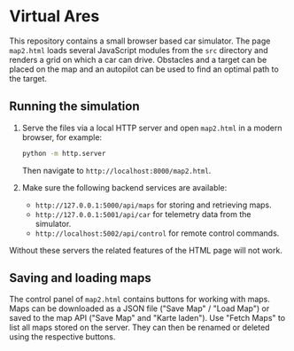 # Virtual Ares

This repository contains a small browser based car simulator. The page `map2.html` loads several JavaScript modules from the `src` directory and renders a grid on which a car can drive. Obstacles and a target can be placed on the map and an autopilot can be used to find an optimal path to the target.

## Running the simulation

1. Serve the files via a local HTTP server and open `map2.html` in a modern browser, for example:

   ```bash
   python -m http.server
   ```

   Then navigate to `http://localhost:8000/map2.html`.

2. Make sure the following backend services are available:

   - `http://127.0.0.1:5000/api/maps` for storing and retrieving maps.
   - `http://127.0.0.1:5001/api/car` for telemetry data from the simulator.
   - `http://localhost:5002/api/control` for remote control commands.

Without these servers the related features of the HTML page will not work.

## Saving and loading maps

The control panel of `map2.html` contains buttons for working with maps. Maps can be downloaded as a JSON file ("Save Map" / "Load Map") or saved to the map API ("Save Map" and "Karte laden"). Use "Fetch Maps" to list all maps stored on the server. They can then be renamed or deleted using the respective buttons.
